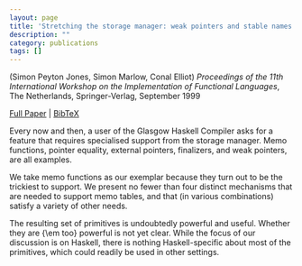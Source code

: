 ```yaml
---
layout: page
title: 'Stretching the storage manager: weak pointers and stable names in {H}askell'
description: ""
category: publications
tags: []
---
```

(Simon Peyton Jones, Simon Marlow, Conal Elliot) *Proceedings of the 11th International Workshop on the Implementation of Functional Languages*, The Netherlands, Springer-Verlag, September 1999

<a href="http://simonmar.github.io/bib/papers/weak.pdf">Full Paper</a> | <a href="weakptrs99.bib">BibTeX</a>

Every now and then, a user of the Glasgow Haskell
Compiler asks for a feature that requires specialised support from the
storage manager.  Memo functions, pointer equality, external pointers,
finalizers, and weak pointers, are all examples.

We take memo functions as our exemplar because they turn out to be the
trickiest to support.  We present no fewer than four distinct
mechanisms that are needed to support memo tables, and that (in
various combinations) satisfy a variety of other needs.

The resulting set of primitives is undoubtedly powerful and useful.
Whether they are {\em too} powerful is not yet clear.  While the focus
of our discussion is on Haskell, there is nothing Haskell-specific
about most of the primitives, which could readily be used in other
settings.  
